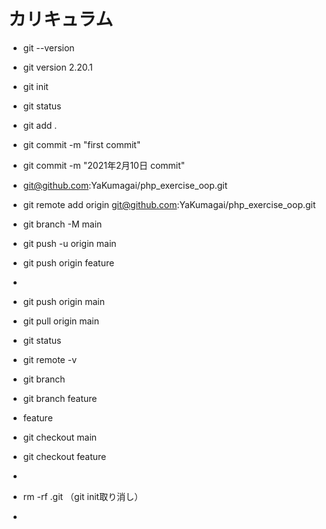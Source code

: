 # カリキュラム

- git --version
- git version 2.20.1
- git init
- git status
- git add .
- git commit -m "first commit"
- git commit -m "2021年2月10日 commit"

- git@github.com:YaKumagai/php_exercise_oop.git
- git remote add origin git@github.com:YaKumagai/php_exercise_oop.git
- git branch -M main
- git push -u origin main
- git push origin feature
- 
- git push origin main
- git pull origin main
- git status
- git remote -v
- git branch
- git branch feature
- feature
- git checkout main
- git checkout feature
- 
- rm -rf .git  （git init取り消し）
- 